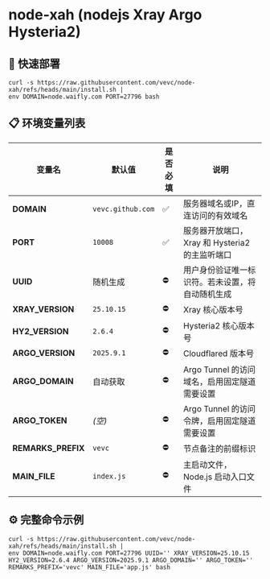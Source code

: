 # node-xah (nodejs Xray Argo Hysteria2)

## 🚀 快速部署

```
curl -s https://raw.githubusercontent.com/vevc/node-xah/refs/heads/main/install.sh |
env DOMAIN=node.waifly.com PORT=27796 bash
```

## 📋 环境变量列表

| 变量名             | 默认值            | 是否必填 | 说明                                             |
| ------------------ | ----------------- | -------- | ------------------------------------------------ |
| **DOMAIN**         | `vevc.github.com` | ✅        | 服务器域名或IP，直连访问的有效域名               |
| **PORT**           | `10008`           | ✅        | 服务器开放端口，Xray 和 Hysteria2 的主监听端口   |
| **UUID**           | 随机生成          | ⛔        | 用户身份验证唯一标识符。若未设置，将自动随机生成 |
| **XRAY_VERSION**   | `25.10.15`        | ⛔        | Xray 核心版本号                                  |
| **HY2_VERSION**    | `2.6.4`           | ⛔        | Hysteria2 核心版本号                             |
| **ARGO_VERSION**   | `2025.9.1`        | ⛔        | Cloudflared 版本号                               |
| **ARGO_DOMAIN**    | 自动获取          | ⛔        | Argo Tunnel 的访问域名，启用固定隧道需要设置     |
| **ARGO_TOKEN**     | *(空)*            | ⛔        | Argo Tunnel 的访问令牌，启用固定隧道需要设置     |
| **REMARKS_PREFIX** | `vevc`            | ⛔        | 节点备注的前缀标识                               |
| **MAIN_FILE**      | `index.js`        | ⛔        | 主启动文件，Node.js 启动入口文件                 |

## ⚙️ 完整命令示例

```
curl -s https://raw.githubusercontent.com/vevc/node-xah/refs/heads/main/install.sh |
env DOMAIN=node.waifly.com PORT=27796 UUID='' XRAY_VERSION=25.10.15 HY2_VERSION=2.6.4 ARGO_VERSION=2025.9.1 ARGO_DOMAIN='' ARGO_TOKEN='' REMARKS_PREFIX='vevc' MAIN_FILE='app.js' bash
```
